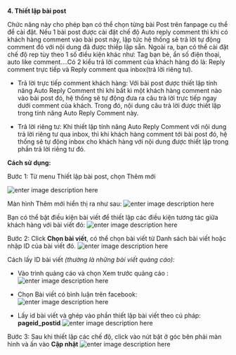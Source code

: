  **4. Thiết lập bài post**

Chức năng này cho phép bạn có thể chọn từng bài Post trên fanpage cụ thể để cài đặt. Nếu 1 bài post được cài đặt chế độ Auto reply comment thì khi có khách hàng comment vào bài post này, lập tức hệ thống sẽ trả lời tự động comment đó với nội dung đã được thiếp lập sẵn. Ngoài ra, bạn có thể cài đặt chế độ rep tùy theo 1 số điều kiện khác như: Tag bạn bè, ẩn số điện thoại, auto like comment....Có 2 kiểu trả lời comment của khách hàng đó là: Reply comment trực tiếp và Reply comment qua inbox(trả lời riêng tư).

- Trả lời trực tiếp comment khách hàng: Với bài post được thiết lập tính năng Auto Reply Comment thì khi bất kì một khách hàng comment nào vào bài post đó, hệ thống sẽ tự động đưa ra câu trà lời trực tiếp ngay dưới comment của khách. Trong đó, nội dung câu trả lời được thiết lập trong tính năng Auto Reply Comment này.

- Trả lời riêng tư: Khi thiết lập tính năng Auto Reply Comment với nội dung trả lời riêng tư qua inbox, thì khi khách hàng comment tới bài post đó, hệ thống sẽ tự động inbox cho khách hàng với nội dung được thiết lập trong phần trả lời riêng tư đó.

**Cách sử dụng:**

Bước 1: Từ menu Thiết lập bài post, chọn Thêm mới

![enter image description here](https://static8.muarecdn.com/original/muare/images/2019/11/19/5383847_46.png)

Màn hình Thêm mới hiển thị ra như sau:
![enter image description here](https://static8.muarecdn.com/original/muare/images/2019/11/19/5383850_47.png)

Bạn có thể bật điều kiện bài viết để thiết lập các điều kiện tương tác giữa khách hàng với bài viết đó:
![enter image description here](https://static8.muarecdn.com/original/muare/images/2019/11/19/5383861_48.png)

Bước 2: Click **Chọn bài viết**, có thể chọn bài viết từ Danh sách bài viết hoặc nhập ID của bài viết đó.
![enter image description here](https://static8.muarecdn.com/original/muare/images/2019/11/19/5383868_49.png)

Cách lấy ID bài viết _(thường là những bài viết quảng cáo):_

- Vào trình quảng cáo và chọn Xem trước quảng cáo :
![enter image description here](https://static8.muarecdn.com/original/muare/images/2019/11/19/5383872_50.png)

- Chọn Bài viết có bình luận trên facebook:
![enter image description here](https://static8.muarecdn.com/original/muare/images/2019/11/19/5383881_51.png)

- Lấy id bài viết và ghép vào phần thiết lập bài viết theo cú pháp: **pageid_postid**
![enter image description here](https://static8.muarecdn.com/original/muare/images/2019/11/19/5383882_52.png)

Bước 3: Sau khi thiết lập các chế độ, click vào nút bật ở góc bên phải màn hình và ấn vào **Cập nhật**
![enter image description here](https://static8.muarecdn.com/original/muare/images/2019/11/19/5383884_53.png)